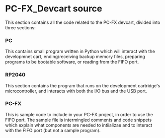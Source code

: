 # PC-FX_Devcart source

This section contains all the code related to the PC-FX devcart, divided into three sections:

### PC

This contains small program written in Python which will interact with the developmnet cart,
ending/receiving backup memory files, preparing programs to be bootable software, or reading
from the FIFO port.

### RP2040

This section contains the program that runs on the development cartridge's microcontroller,
and interacts with both the I/O bus and the USB port.

### PC-FX

This is sample code to include in your PC-FX project, in order to use the FIFO port.
The sample file is intermingled comments and code snippets which explain what components
are needed to intiializae and to interact with the FIFO port (but not a sample program).

